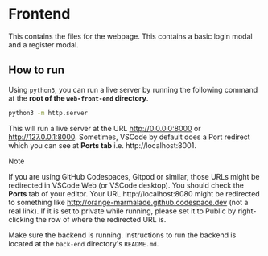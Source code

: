 # Frontend

This contains the files for the webpage. This contains a basic login modal and a register modal.

## How to run

Using `python3`, you can run a live server by running the following command at the **root of the `web-front-end` directory**.

```bash
python3 -m http.server
```

This will run a live server at the URL http://0.0.0.0:8000 or http://127.0.0.1:8000. Sometimes, VSCode by default does a Port redirect which you can see at **Ports tab** i.e. http://localhost:8001.

> [!NOTE]
> If you are using GitHub Codespaces, Gitpod or similar, those URLs might be redirected in VSCode Web (or VSCode desktop). You should check the **Ports** tab of your editor. Your URL
http://localhost:8080 might be redirected to something like http://orange-marmalade.github.codespace.dev (not a real link). If it is set to private while running, please set it to
Public by right-clicking the row of where the redirected URL is.

Make sure the backend is running. Instructions to run the backend is located at the `back-end` directory's `README.md`.